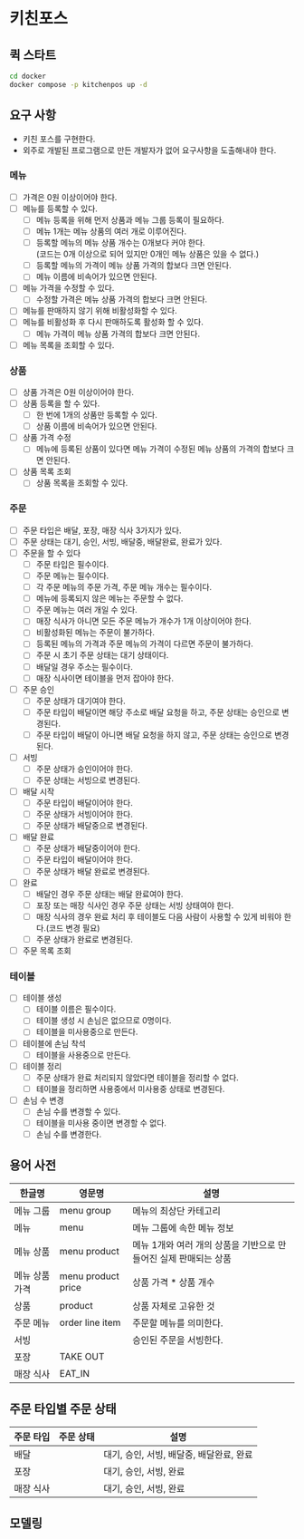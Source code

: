 # 키친포스

## 퀵 스타트

```sh
cd docker
docker compose -p kitchenpos up -d
```

## 요구 사항
- 키친 포스를 구현한다.
- 외주로 개발된 프로그램으로 만든 개발자가 없어 요구사항을 도출해내야 한다.
### 메뉴
- [ ] 가격은 0원 이상이어야 한다.
- [ ] 메뉴를 등록할 수 있다.
  - [ ] 메뉴 등록을 위해 먼저 상품과 메뉴 그룹 등록이 필요하다.
  - [ ] 메뉴 1개는 메뉴 상품의 여러 개로 이루어진다. 
  - [ ] 등록할 메뉴의 메뉴 상품 개수는 0개보다 커야 한다.  </br>(코드는 0개 이상으로 되어 있지만 0개인 메뉴 상품은 있을 수 없다.)
  - [ ] 등록할 메뉴의 가격이 메뉴 상품 가격의 합보다 크면 안된다.
  - [ ] 메뉴 이름에 비속어가 있으면 안된다.
- [ ] 메뉴 가격을 수정할 수 있다.
  - [ ] 수정할 가격은 메뉴 상품 가격의 합보다 크면 안된다.
- [ ] 메뉴를 판매하지 않기 위해 비활성화할 수 있다.
- [ ] 메뉴를 비활성화 후 다시 판매하도록 활성화 할 수 있다.
  - [ ] 메뉴 가격이 메뉴 상품 가격의 합보다 크면 안된다.
- [ ] 메뉴 목록을 조회할 수 있다.

### 상품
- [ ] 상품 가격은 0원 이상이어야 한다.
- [ ] 상품 등록을 할 수 있다.
  - [ ] 한 번에 1개의 상품만 등록할 수 있다. 
  - [ ] 상품 이름에 비속어가 있으면 안된다.
- [ ] 상품 가격 수정
  - [ ] 메뉴에 등록된 상품이 있다면 메뉴 가격이 수정된 메뉴 상품의 가격의 합보다 크면 안된다.
- [ ] 상품 목록 조회
  - [ ] 상품 목록을 조회할 수 있다.

### 주문
- [ ] 주문 타입은 배달, 포장, 매장 식사 3가지가 있다.
- [ ] 주문 상태는 대기, 승인, 서빙, 배달중, 배달완료, 완료가 있다.
- [ ] 주문을 할 수 있다
  - [ ] 주문 타입은 필수이다.
  - [ ] 주문 메뉴는 필수이다.
  - [ ] 각 주문 메뉴의 주문 가격, 주문 메뉴 개수는 필수이다.
  - [ ] 메뉴에 등록되지 않은 메뉴는 주문할 수 없다.
  - [ ] 주문 메뉴는 여러 개일 수 있다.
  - [ ] 매장 식사가 아니면 모든 주문 메뉴가 개수가 1개 이상이어야 한다.
  - [ ] 비활성화된 메뉴는 주문이 불가하다.
  - [ ] 등록된 메뉴의 가격과 주문 메뉴의 가격이 다르면 주문이 불가하다.
  - [ ] 주문 시 초기 주문 상태는 대기 상태이다.
  - [ ] 배달일 경우 주소는 필수이다.
  - [ ] 매장 식사이면 테이블을 먼저 잡아야 한다.
- [ ] 주문 승인
  - [ ] 주문 상태가 대기여야 한다.
  - [ ] 주문 타입이 배달이면 해당 주소로 배달 요청을 하고, 주문 상태는 승인으로 변경된다.
  - [ ] 주문 타입이 배달이 아니면 배달 요청을 하지 않고, 주문 상태는 승인으로 변경된다.
- [ ] 서빙
  - [ ] 주문 상태가 승인이어야 한다.
  - [ ] 주문 상태는 서빙으로 변경된다.
- [ ] 배달 시작
  - [ ] 주문 타입이 배달이어야 한다.
  - [ ] 주문 상태가 서빙이어야 한다.
  - [ ] 주문 상태가 배달중으로 변경된다.
- [ ] 배달 완료
  - [ ] 주문 상태가 배달중이어야 한다.
  - [ ] 주문 타입이 배달이어야 한다.
  - [ ] 주문 상태가 배달 완료로 변경된다.
- [ ] 완료
  - [ ] 배달인 경우 주문 상태는 배달 완료여야 한다.
  - [ ] 포장 또는 매장 식사인 경우 주문 상태는 서빙 상태여야 한다.
  - [ ] 매장 식사의 경우 완료 처리 후 테이블도 다음 사람이 사용할 수 있게 비워야 한다.(코드 변경 필요)
  - [ ] 주문 상태가 완료로 변경된다.
- [ ] 주문 목록 조회

### 테이블
- [ ] 테이블 생성
  - [ ] 테이블 이름은 필수이다.
  - [ ] 테이블 생성 시 손님은 없으므로 0명이다.
  - [ ] 테이블을 미사용중으로 만든다.
- [ ] 테이블에 손님 착석
  - [ ] 테이블을 사용중으로 만든다.
- [ ] 테이블 정리
  - [ ] 주문 상태가 완료 처리되지 않았다면 테이블을 정리할 수 없다.
  - [ ] 테이블을 정리하면 사용중에서 미사용중 상태로 변경된다.
- [ ] 손님 수 변경
  - [ ] 손님 수를 변경할 수 있다.
  - [ ] 테이블을 미사용 중이면 변경할 수 없다.
  - [ ] 손님 수를 변경한다.

## 용어 사전
| 한글명      | 영문명                | 설명                                    |
|----------|--------------------|---------------------------------------|
| 메뉴 그룹    | menu group         | 메뉴의 최상단 카테고리                          |
| 메뉴       | menu               | 메뉴 그룹에 속한 메뉴 정보                       |
| 메뉴 상품    | menu product       | 메뉴 1개와 여러 개의 상품을 기반으로 만들어진 실제 판매되는 상품 |
| 메뉴 상품 가격 | menu product price | 상품 가격 * 상품 개수                         |
| 상품       | product            | 상품 자체로 고유한 것                          |
| 주문 메뉴    | order line item    | 주문할 메뉴를 의미한다.                         |
| 서빙       |                    | 승인된 주문을 서빙한다.                         |
| 포장       | TAKE OUT           |                                       |
| 매장 식사    | EAT_IN             |                                       |

## 주문 타입별 주문 상태
| 주문 타입 | 주문 상태      | 설명                        |
|-------|------------|---------------------------|
| 배달    |  | 대기, 승인, 서빙, 배달중, 배달완료, 완료 |
| 포장    |  | 대기, 승인, 서빙, 완료            |
| 매장 식사 |  | 대기, 승인, 서빙, 완료            |

## 모델링
